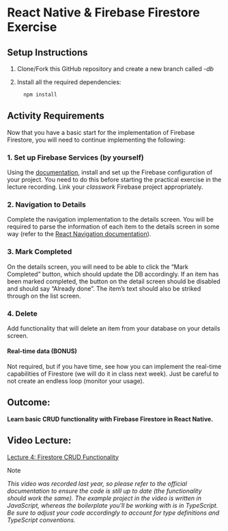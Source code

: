 # React Native & Firebase Firestore Exercise

## Setup Instructions
1. Clone/Fork this GitHub repository and create a new branch called _<YourName>-db_

2. Install all the required dependencies:
   ```bash
     npm install
   ```

## Activity Requirements
Now that you have a basic start for the implementation of Firebase Firestore, you will need to continue implementing the following:

### 1. Set up Firebase Services (by yourself)
Using the [documentation](https://docs.expo.dev/guides/using-firebase/), install and set up the Firebase configuration of your project. You need to do this before starting the practical exercise in the lecture recording. Link your _classwork_ Firebase project appropriately.

### 2. Navigation to Details
Complete the navigation implementation to the details screen. You will be required to parse the information of each item to the details screen in some way (refer to the [React Navigation documentation](https://reactnavigation.org/docs/params/)).

### 3. Mark Completed
On the details screen, you will need to be able to click the “Mark Completed” button, which should update the DB accordingly. If an item has been marked completed, the button on the detail screen should be disabled and should say “Already done”. The item’s text should also be striked through on the list screen.

### 4. Delete
Add functionality that will delete an item from your database on your details screen.

#### Real-time data (BONUS)
Not required, but if you have time, see how you can implement the real-time capabilities of Firestore (we will do it in class next week). Just be careful to not create an endless loop (monitor your usage).

## Outcome: 
**Learn basic CRUD functionality with Firebase Firestore in React Native.**

## Video Lecture:
[Lecture 4: Firestore CRUD Functionality](https://www.loom.com/share/52e2d43e5268471883146483dafcf6d5?sid=abf82380-434c-495f-bcb9-fc970d739c5e)

> [!NOTE]  
> _This video was recorded last year, so please refer to the official documentation to ensure the code is still up to date (the functionality should work the same). The example project in the video is written in JavaScript, whereas the boilerplate you'll be working with is in TypeScript. Be sure to adjust your code accordingly to account for type definitions and TypeScript conventions._

